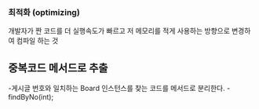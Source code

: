 
### 최적화 (optimizing)

개발자가 짠 코드를 더 실행속도가 빠르고 저 메모리를 적게 사용하는 방향으로 변경하여 컴파일 하는 것

## 중복코드 메서드로 추출

-게시글 번호와 일치하는 Board 인스턴스를 찾는 코드를 메서드로 분리한다.
    - findByNo(int);



